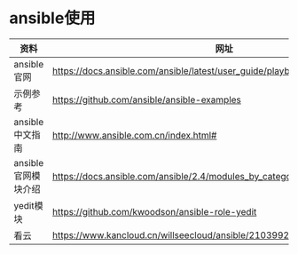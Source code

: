 # ansible使用

| 资料 | 网址 |
|------|-----|
| ansible官网 | https://docs.ansible.com/ansible/latest/user_guide/playbooks_best_practices.html |
| 示例参考 | https://github.com/ansible/ansible-examples |
| ansible中文指南 | http://www.ansible.com.cn/index.html# |
| ansible官网模块介绍 | https://docs.ansible.com/ansible/2.4/modules_by_category.html |
| yedit模块 | https://github.com/kwoodson/ansible-role-yedit |
| 看云 | https://www.kancloud.cn/willseecloud/ansible/2103992 |
